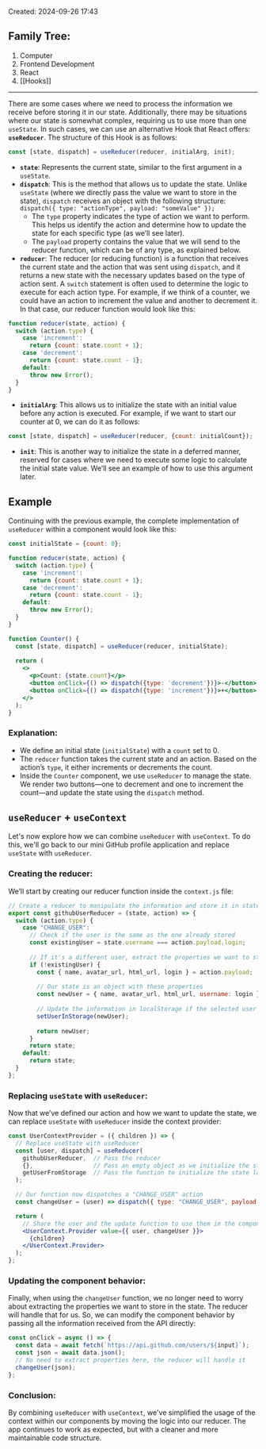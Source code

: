 Created: 2024-09-26 17:43
## Family Tree:
1. Computer
2. Frontend Development
3. React
4. [[Hooks]]
-- -
There are some cases where we need to process the information we receive before storing it in our state. Additionally, there may be situations where our state is somewhat complex, requiring us to use more than one `useState`.
In such cases, we can use an alternative Hook that React offers: **`useReducer`**. The structure of this Hook is as follows:
```jsx
const [state, dispatch] = useReducer(reducer, initialArg, init);
```
- **`state`**: Represents the current state, similar to the first argument in a `useState`.
- **`dispatch`**: This is the method that allows us to update the state. Unlike `useState` (where we directly pass the value we want to store in the state), `dispatch` receives an object with the following structure: 
  `dispatch({ type: "actionType", payload: "someValue" });`
	- The `type` property indicates the type of action we want to perform. This helps us identify the action and determine how to update the state for each specific type (as we’ll see later).
	- The `payload` property contains the value that we will send to the reducer function, which can be of any type, as explained below.
- **`reducer`**: The reducer (or reducing function) is a function that receives the current state and the action that was sent using `dispatch`, and it returns a new state with the necessary updates based on the type of action sent. A `switch` statement is often used to determine the logic to execute for each action type.
For example, if we think of a counter, we could have an action to increment the value and another to decrement it. In that case, our reducer function would look like this:
```jsx
function reducer(state, action) {
  switch (action.type) {
    case 'increment':
      return {count: state.count + 1};
    case 'decrement':
      return {count: state.count - 1};
    default:
      throw new Error();
  }
}
```
- **`initialArg`**: This allows us to initialize the state with an initial value before any action is executed. For example, if we want to start our counter at 0, we can do it as follows:
```jsx
const [state, dispatch] = useReducer(reducer, {count: initialCount});
```
- **`init`**: This is another way to initialize the state in a deferred manner, reserved for cases where we need to execute some logic to calculate the initial state value. We’ll see an example of how to use this argument later.
## Example
Continuing with the previous example, the complete implementation of `useReducer` within a component would look like this:
```jsx
const initialState = {count: 0};

function reducer(state, action) {
  switch (action.type) {
    case 'increment':
      return {count: state.count + 1};
    case 'decrement':
      return {count: state.count - 1};
    default:
      throw new Error();
  }
}

function Counter() {
  const [state, dispatch] = useReducer(reducer, initialState);
  
  return (
    <>
      <p>Count: {state.count}</p>
      <button onClick={() => dispatch({type: 'decrement'})}>-</button>
      <button onClick={() => dispatch({type: 'increment'})}>+</button>
    </>
  );
}
```
### Explanation:
- We define an initial state (`initialState`) with a `count` set to 0.
- The `reducer` function takes the current state and an action. Based on the action’s `type`, it either increments or decrements the count.
- Inside the `Counter` component, we use `useReducer` to manage the state. We render two buttons—one to decrement and one to increment the count—and update the state using the `dispatch` method.
## `useReducer` + `useContext`
Let's now explore how we can combine `useReducer` with `useContext`. To do this, we'll go back to our mini GitHub profile application and replace `useState` with `useReducer`.
### Creating the reducer:
We’ll start by creating our reducer function inside the `context.js` file:
```js
// Create a reducer to manipulate the information and store it in state
export const githubUserReducer = (state, action) => {
  switch (action.type) {
    case "CHANGE_USER":
      // Check if the user is the same as the one already stored
      const existingUser = state.username === action.payload.login;
      
      // If it's a different user, extract the properties we want to store and save them in state
      if (!existingUser) {
        const { name, avatar_url, html_url, login } = action.payload;
        
        // Our state is an object with these properties
        const newUser = { name, avatar_url, html_url, username: login };
        
        // Update the information in localStorage if the selected user changes
        setUserInStorage(newUser);
        
        return newUser;
      }
      return state;
    default:
      return state;
  }
};
```
### Replacing `useState` with `useReducer`:
Now that we’ve defined our action and how we want to update the state, we can replace `useState` with `useReducer` inside the context provider:
```jsx
const UserContextProvider = ({ children }) => {
  // Replace useState with useReducer
  const [user, dispatch] = useReducer(
    githubUserReducer,  // Pass the reducer
    {},                 // Pass an empty object as we initialize the state lazily
    getUserFromStorage  // Pass the function to initialize the state lazily
  );

  // Our function now dispatches a "CHANGE_USER" action
  const changeUser = (user) => dispatch({ type: "CHANGE_USER", payload: user });

  return (
    // Share the user and the update function to use them in the components within the context
    <UserContext.Provider value={{ user, changeUser }}>
      {children}
    </UserContext.Provider>
  );
};
```
### Updating the component behavior:
Finally, when using the `changeUser` function, we no longer need to worry about extracting the properties we want to store in the state. The reducer will handle that for us. So, we can modify the component behavior by passing all the information received from the API directly:
```jsx
const onClick = async () => {
  const data = await fetch(`https://api.github.com/users/${input}`);
  const json = await data.json();
  // No need to extract properties here, the reducer will handle it
  changeUser(json);
};
```
### Conclusion:
By combining `useReducer` with `useContext`, we've simplified the usage of the context within our components by moving the logic into our reducer. The app continues to work as expected, but with a cleaner and more maintainable code structure.